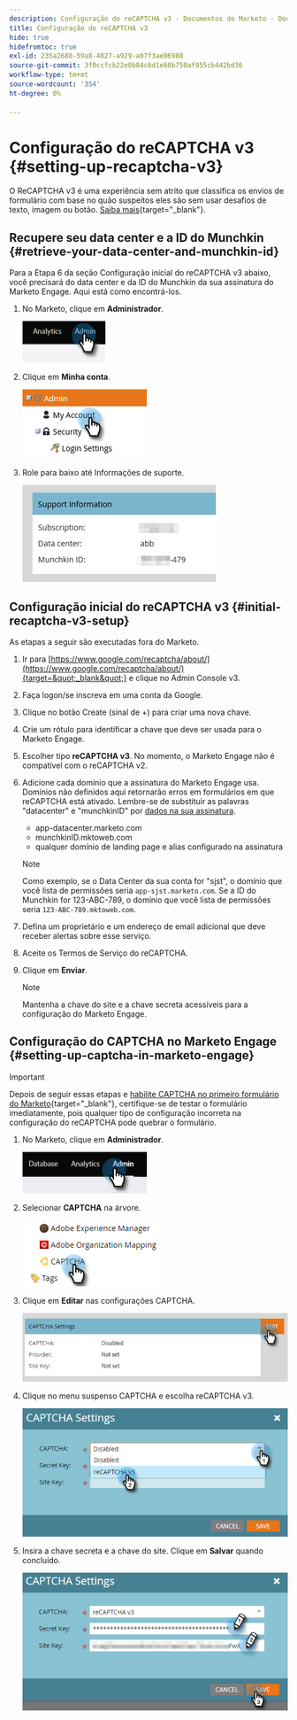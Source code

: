 ```yaml
---
description: Configuração do reCAPTCHA v3 - Documentos do Marketo - Documentação do produto
title: Configuração do reCAPTCHA v3
hide: true
hidefromtoc: true
exl-id: 235a2688-59a8-4827-a929-a07f3ae06988
source-git-commit: 3f0ccfcb22e0b84c6d1e60b750af955cb442bd36
workflow-type: tm+mt
source-wordcount: '354'
ht-degree: 0%

---
```


# Configuração do reCAPTCHA v3 {#setting-up-recaptcha-v3}

O ReCAPTCHA v3 é uma experiência sem atrito que classifica os envios de formulário com base no quão suspeitos eles são sem usar desafios de texto, imagem ou botão. [Saiba mais](https://developers.google.com/search/blog/2018/10/introducing-recaptcha-v3-new-way-to){target=&quot;_blank&quot;}.

## Recupere seu data center e a ID do Munchkin {#retrieve-your-data-center-and-munchkin-id}

Para a Etapa 6 da seção Configuração inicial do reCAPTCHA v3 abaixo, você precisará do data center e da ID do Munchkin da sua assinatura do Marketo Engage. Aqui está como encontrá-los.

1. No Marketo, clique em **Administrador**.

   ![](assets/setting-up-recaptcha-v3-1.png)

1. Clique em **Minha conta**.

   ![](assets/setting-up-recaptcha-v3-2.png)

1. Role para baixo até Informações de suporte.

   ![](assets/setting-up-recaptcha-v3-3.png)

## Configuração inicial do reCAPTCHA v3 {#initial-recaptcha-v3-setup}

As etapas a seguir são executadas fora do Marketo.

1. Ir para [https://www.google.com/recaptcha/about/](https://www.google.com/recaptcha/about/){target=&quot;_blank&quot;} e clique no Admin Console v3.

1. Faça logon/se inscreva em uma conta da Google.

1. Clique no botão Create (sinal de +) para criar uma nova chave.

1. Crie um rótulo para identificar a chave que deve ser usada para o Marketo Engage.

1. Escolher tipo **reCAPTCHA v3**. No momento, o Marketo Engage não é compatível com o reCAPTCHA v2.

1. Adicione cada domínio que a assinatura do Marketo Engage usa. Domínios não definidos aqui retornarão erros em formulários em que reCAPTCHA está ativado. Lembre-se de substituir as palavras &quot;datacenter&quot; e &quot;munchkinID&quot; por [dados na sua assinatura](#retrieve-your-data-center-and-munchkin-id).

   * app-datacenter.marketo.com
   * munchkinID.mktoweb.com
   * qualquer domínio de landing page e alias configurado na assinatura

   >[!NOTE]
   >
   >Como exemplo, se o Data Center da sua conta for &quot;sjst&quot;, o domínio que você lista de permissões seria `app-sjst.marketo.com`. Se a ID do Munchkin for 123-ABC-789, o domínio que você lista de permissões seria `123-ABC-789.mktoweb.com`.

1. Defina um proprietário e um endereço de email adicional que deve receber alertas sobre esse serviço.

1. Aceite os Termos de Serviço do reCAPTCHA.

1. Clique em **Enviar**.

   >[!NOTE]
   >
   >Mantenha a chave do site e a chave secreta acessíveis para a configuração do Marketo Engage.

## Configuração do CAPTCHA no Marketo Engage {#setting-up-captcha-in-marketo-engage}

>[!IMPORTANT]
>
>Depois de seguir essas etapas e [habilite CAPTCHA no primeiro formulário do Marketo](help/marketo/product-docs/demand-generation/forms/using-captcha/enable-captcha-in-marketo-forms.md){target=&quot;_blank&quot;}, certifique-se de testar o formulário imediatamente, pois qualquer tipo de configuração incorreta na configuração do reCAPTCHA pode quebrar o formulário.

1. No Marketo, clique em **Administrador**.

   ![](assets/setting-up-recaptcha-v3-4.png)

1. Selecionar **CAPTCHA** na árvore.

   ![](assets/setting-up-recaptcha-v3-5.png)

1. Clique em **Editar** nas configurações CAPTCHA.

   ![](assets/setting-up-recaptcha-v3-6.png)

1. Clique no menu suspenso CAPTCHA e escolha reCAPTCHA v3.

   ![](assets/setting-up-recaptcha-v3-7.png)

1. Insira a chave secreta e a chave do site. Clique em **Salvar** quando concluído.

   ![](assets/setting-up-recaptcha-v3-8.png)
